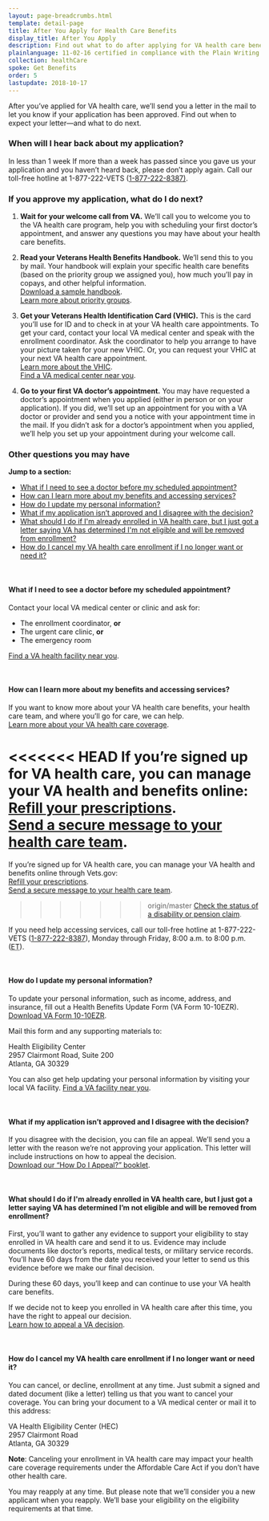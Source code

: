 ```yaml
---
layout: page-breadcrumbs.html
template: detail-page
title: After You Apply for Health Care Benefits
display_title: After You Apply
description: Find out what to do after applying for VA health care benefits, including when to schedule your first VA medical appointment.
plainlanguage: 11-02-16 certified in compliance with the Plain Writing Act
collection: healthCare
spoke: Get Benefits
order: 5
lastupdate: 2018-10-17
---
```


<div class="va-introtext">

After you’ve applied for VA health care, we’ll send you a letter in the mail to let you know if your application has been approved. Find out when to expect your letter—and what to do next.

</div>

### When will I hear back about my application?

<div class="card information" markdown="0">
<span class="number">In less than 1 week</span>
<span class="description">If more than a week has passed since you gave us your application and you haven’t heard back, please don’t apply again. Call our toll-free hotline at 1-877-222-VETS (<a href="tel:+18772228387">1-877-222-8387)</a>.</span>

</div>

### If you approve my application, what do I do next?

<ol class="process">
<li class="process-step list-one">

**Wait for your welcome call from VA.** We’ll call you to welcome you to the VA health care program, help you with scheduling your first doctor’s appointment, and answer any questions you may have about your health care benefits.

</li>

<li class="process-step list-two">

**Read your Veterans Health Benefits Handbook.** We’ll send this to you by mail. Your handbook will explain your specific health care benefits (based on the priority group we assigned you), how much you’ll pay in copays, and other helpful information. <br />
[Download a sample handbook](https://www.va.gov/healthbenefits/vhbh/publications/vhbh_sample_handbook_2014.pdf). <br />
[Learn more about priority groups](https://www.va.gov/healthbenefits/resources/priority_groups.asp).

</li>

<li class="process-step list-three">

**Get your Veterans Health Identification Card (VHIC).** This is the card you’ll use for ID and to check in at your VA health care appointments. To get your card, contact your local VA medical center and speak with the enrollment coordinator. Ask the coordinator to help you arrange to have your picture taken for your new VHIC. Or, you can request your VHIC at your next VA health care appointment. <br /> [Learn more about the VHIC](https://www.va.gov/HEALTHBENEFITS/vhic/index.asp). <br />
[Find a VA medical center near you](/facilities/).

</li>

<li class="process-step list-four">

**Go to your first VA doctor’s appointment.** You may have requested a doctor’s appointment when you applied (either in person or on your application). If you did, we’ll set up an appointment for you with a VA doctor or provider and send you a notice with your appointment time in the mail. If you didn’t ask for a doctor’s appointment when you applied, we’ll help you set up your appointment during your welcome call.

</li>
</ol>

### Other questions you may have

**Jump to a section:**

- [What if I need to see a doctor before my scheduled appointment?](#after-see-doctor)
- [How can I learn more about my benefits and accessing services?](#after-need-help)
- [How do I update my personal information?](#after-update-information)
- [What if my application isn’t approved and I disagree with the decision?](#after-not-approved)
- [What should I do if I'm already enrolled in VA health care, but I just got a letter saying VA has determined I'm not eligible and will be removed from enrollment?](#after-removed-enrollment)
- [How do I cancel my VA health care enrollment if I no longer want or need it?](#after-cancel-enrollment)

<br>

<span id="after-see-doctor">

#### What if I need to see a doctor before my scheduled appointment?

Contact your local VA medical center or clinic and ask for:
- The enrollment coordinator, **or**
- The urgent care clinic, **or**
- The emergency room

[Find a VA health facility near you](/facilities/).

<br>

<span id="after-need-help">

#### How can I learn more about my benefits and accessing services?

If you want to know more about your VA health care benefits, your health care team, and where you’ll go for care, we can help. <br>
[Learn more about your VA health care coverage](/health-care/about-va-health-benefits/).

<<<<<<< HEAD
If you’re signed up for VA health care, you can manage your VA health and benefits online: <br />
[Refill your prescriptions](/health-care/refill-track-prescriptions). <br />
[Send a secure message to your health care team](/health-care/secure-messaging). <br />
=======
If you’re signed up for VA health care, you can manage your VA health and benefits online through Vets.gov: <br>
[Refill your prescriptions](/health-care/refill-track-prescriptions/). <br>
[Send a secure message to your health care team](/health-care/secure-messaging/). <br>
>>>>>>> origin/master
[Check the status of a disability or pension claim](/track-claims/).

If you need help accessing services, call our toll-free hotline at 1-877-222-VETS (<a href="tel:+18772228387">1-877-222-8387</a>), Monday through Friday, 8:00 a.m. to 8:00 p.m. (<abbr title="eastern time">ET</abbr>).

<br>

<span id="after-update-information">

#### How do I update my personal information?

To update your personal information, such as income, address, and insurance, fill out a Health Benefits Update Form (VA Form 10-10EZR). [Download VA Form 10-10EZR](https://www.va.gov/vaforms/medical/pdf/vha-10-10ezr-fill.pdf).

Mail this form and any supporting materials to:

<p class="va-address-block">
Health Eligibility Center<br>
2957 Clairmont Road, Suite 200<br>
Atlanta, GA 30329<br>
</p>

You can also get help updating your personal information by visiting your local VA facility. [Find a VA facility near you](/facilities/).

<br>

<span id="after-not-approved">

#### What if my application isn’t approved and I disagree with the decision?

If you disagree with the decision, you can file an appeal. We’ll send you a letter with the reason we’re not approving your application. This letter will include instructions on how to appeal the decision. <br>
[Download our “How Do I Appeal?” booklet](https://www.bva.va.gov/docs/Pamphlets/How-Do-I-Appeal-Booklet--508Compliance.pdf).

<br>

<span id="after-removed-enrollment">

#### What should I do if I'm already enrolled in VA health care, but I just got a letter saying VA has determined I’m not eligible and will be removed from enrollment?

First, you’ll want to gather any evidence to support your eligibility to stay enrolled in VA health care and send it to us. Evidence may include documents like doctor’s reports, medical tests, or military service records. You’ll have 60 days from the date you received your letter to send us this evidence before we make our final decision.

During these 60 days, you’ll keep and can continue to use your VA health care benefits.

If we decide not to keep you enrolled in VA health care after this time, you have the right to appeal our decision.<br>
[Learn how to appeal a VA decision](https://www.va.gov/vaforms/va/pdf/VA4107VHA.pdf).

<br>

<span id="after-cancel-enrollment">

#### How do I cancel my VA health care enrollment if I no longer want or need it?

You can cancel, or decline, enrollment at any time. Just submit a signed and dated document (like a letter) telling us that you want to cancel your coverage. You can bring your document to a VA medical center or mail it to this address:
<p class='va-address-block'>
VA Health Eligibility Center (HEC) <br>
2957 Clairmont Road <br>
Atlanta, GA 30329<br>
</p>
<b>Note</b>: Canceling your enrollment in VA health care may impact your health care coverage requirements under the Affordable Care Act if you don’t have other health care.

You may reapply at any time. But please note that we’ll consider you a new applicant when you reapply. We’ll base your eligibility on the eligibility requirements at that time.


<BR>

